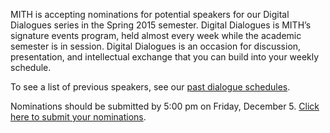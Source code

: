 MITH is accepting nominations for potential speakers for our Digital Dialogues series in the Spring 2015 semester. Digital Dialogues is MITH’s signature events program, held almost every week while the academic semester is in session. Digital Dialogues is an occasion for discussion, presentation, and intellectual exchange that you can build into your weekly schedule.

To see a list of previous speakers, see our [past dialogue schedules](http://mith.umd.edu/digital-dialogues/past-dialogue-schedules/).

Nominations should be submitted by 5:00 pm on Friday, December 5. [Click here to submit your nominations](https://docs.google.com/forms/d/1FY9aI5-izqIFt78Wg1-ljCGZ4tujr3fiwpm1TB5AZ9k/viewform#start=openform).
